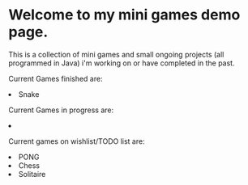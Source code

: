 # Welcome to my mini games demo page.

This is a collection of mini games and small ongoing projects (all programmed in Java) i'm working on or have completed in the past. 

Current Games finished are:
	<li>Snake
	
Current Games in progress are:
	<li>
	
Current games on wishlist/TODO list are:
	<li>PONG
	<li>Chess
	<li>Solitaire
